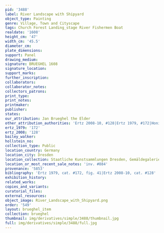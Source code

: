 ```yaml
---
pid: '3488'
label: River Landscape with Shipyard
object_type: Painting
genre: Village, Town and Cityscape
tags: Church Forest Landing_stage River Fishermen Boat
realdate: '1608'
height_cm: '47'
width_cm: '45.5'
diameter_cm: 
plate_dimensions: 
support: Panel
drawing_medium: 
signature: BRUEGHEL 1608
signature_location: 
support_marks: 
further_inscription: 
collaborators: 
collaborator_notes: 
collectors_patrons: 
print_type: 
print_notes: 
printmaker: 
publisher: 
states: 
our_attribution: Jan Brueghel the Elder
other_attribution_authorities: 'Ertz 2008-10, #128|Ertz 1979, #172|Honig database'
ertz_1979: '172'
ertz_2008: '128'
bailey_walker: 
hollstein_no: 
collection_type: Public
location_country: Germany
location_city: Dresden
location_collection: Staatliche Kunstsammlungen Dresden, Gemäldegalerie Alte Meister
location_or_most_recent_sale_notes: 'inv. #884'
provenance: '5853'
bibliography: 'Ertz 1979, cat. #172, fig. 41|Ertz 2008-10, cat. #128'
exhibition_history: 
related_works: 
copies_and_variants: 
curatorial_files: 
external_resources: 
object_image: River_Landscape_with_Shipyard.png
order: '549'
layout: brueghel_item
collection: brueghel
thumbnail: img/derivatives/simple/3488/thumbnail.jpg
full: img/derivatives/simple/3488/full.jpg
---
```

